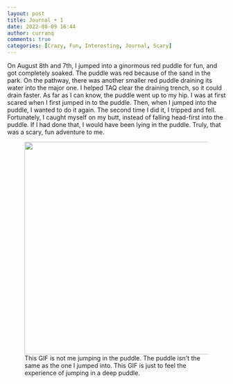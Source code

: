 ```yaml
---
layout: post
title: Journal • 1
date: 2022-08-09 16:44
author: curranq
comments: true
categories: [Crazy, Fun, Interesting, Journal, Scary]
---
```

<!-- wp:paragraph -->
<p>On August 8th and 7th, I jumped into a ginormous red puddle for fun, and got completely soaked. The puddle was red because of the sand in the park. On the pathway, there was another smaller red puddle draining its water into the major one. I helped TAQ clear the draining trench, so it could drain faster. As far as I can know, the puddle went up to my hip. I was at first scared when I first jumped in to the puddle. Then, when I jumped into the puddle, I wanted to do it again. The second time I did it, I tripped and fell. Fortunately, I caught myself on my butt, instead of falling head-first into the puddle. If I had done that, I would have been lying in the puddle. Truly, that was a scary, fun adventure to me.</p>
<!-- /wp:paragraph -->

<!-- wp:image {"id":135,"width":649,"height":490,"sizeSlug":"large","linkDestination":"none"} -->
<figure class="wp-block-image size-large is-resized"><img src="https://chqhub.files.wordpress.com/2022/08/re.gif?w=220" alt="" class="wp-image-135" width="649" height="490" /><figcaption class="wp-element-caption">This GIF is not me jumping in the puddle. The puddle isn't the same as the one I jumped into. This GIF is just to feel the experience of jumping in a deep puddle.</figcaption></figure>
<!-- /wp:image -->
